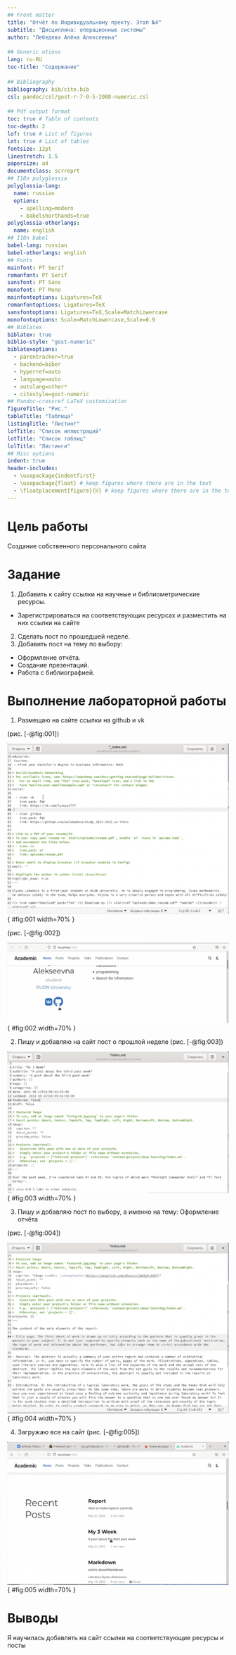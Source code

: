 ```yaml
---
## Front matter
title: "Отчёт по Индивидуальному пректу. Этап №4"
subtitle: "Дисциплина: операционные системы"
author: "Лебедева Алёна Алексеевна"

## Generic otions
lang: ru-RU
toc-title: "Содержание"

## Bibliography
bibliography: bib/cite.bib
csl: pandoc/csl/gost-r-7-0-5-2008-numeric.csl

## Pdf output format
toc: true # Table of contents
toc-depth: 2
lof: true # List of figures
lot: true # List of tables
fontsize: 12pt
linestretch: 1.5
papersize: a4
documentclass: scrreprt
## I18n polyglossia
polyglossia-lang:
  name: russian
  options:
	- spelling=modern
	- babelshorthands=true
polyglossia-otherlangs:
  name: english
## I18n babel
babel-lang: russian
babel-otherlangs: english
## Fonts
mainfont: PT Serif
romanfont: PT Serif
sansfont: PT Sans
monofont: PT Mono
mainfontoptions: Ligatures=TeX
romanfontoptions: Ligatures=TeX
sansfontoptions: Ligatures=TeX,Scale=MatchLowercase
monofontoptions: Scale=MatchLowercase,Scale=0.9
## Biblatex
biblatex: true
biblio-style: "gost-numeric"
biblatexoptions:
  - parentracker=true
  - backend=biber
  - hyperref=auto
  - language=auto
  - autolang=other*
  - citestyle=gost-numeric
## Pandoc-crossref LaTeX customization
figureTitle: "Рис."
tableTitle: "Таблица"
listingTitle: "Листинг"
lofTitle: "Список иллюстраций"
lotTitle: "Список таблиц"
lolTitle: "Листинги"
## Misc options
indent: true
header-includes:
  - \usepackage{indentfirst}
  - \usepackage{float} # keep figures where there are in the text
  - \floatplacement{figure}{H} # keep figures where there are in the text
---
```


# Цель работы

Создание собственного персонального сайта

# Задание

1. Добавить к сайту ссылки на научные и библиометрические ресурсы.
- Зарегистрироваться на соответствующих ресурсах и разместить на них ссылки на сайте
2. Сделать пост по прошедшей неделе.
3. Добавить пост на тему по выбору:
- Оформление отчёта.
- Создание презентаций.
- Работа с библиографией.

# Выполнение лабораторной работы

1. Размещаю на сайте ссылки на github и vk 

 (рис. [-@fig:001])

![index.md](image/1.png){ #fig:001 width=70% }

(рис. [-@fig:002])

![ссылки на сайте](image/2.png){ #fig:002 width=70% }

2. Пишу и добавляю на сайт пост о прошлой неделе
(рис. [-@fig:003])

![пост по прошедшей неделе](image/3.png){ #fig:003 width=70% }

3. Пишу и добавляю пост по выбору, а именно на тему: Оформление отчёта 

(рис. [-@fig:004])

![Оформление отчёта](image/4.png){ #fig:004 width=70% }

4. Загружаю все на сайт
(рис. [-@fig:005])

![посты на сайте](image/5.png){ #fig:005 width=70% }

# Выводы

Я научилась добавлять на сайт ссылки на соответствующие ресурсы и посты 

